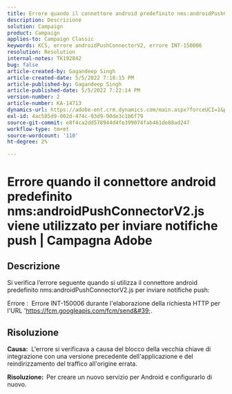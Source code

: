 ```yaml
---
title: Errore quando il connettore android predefinito nms:androidPushConnectorV2.js viene utilizzato per inviare notifiche push | Campagna Adobe
description: Descrizione
solution: Campaign
product: Campaign
applies-to: Campaign Classic
keywords: KCS, errore androidPushConnectorV2, errore INT-150006
resolution: Resolution
internal-notes: TK192842
bug: false
article-created-by: Gagandeep Singh
article-created-date: 5/5/2022 7:18:15 PM
article-published-by: Gagandeep Singh
article-published-date: 5/5/2022 7:22:14 PM
version-number: 2
article-number: KA-14713
dynamics-url: https://adobe-ent.crm.dynamics.com/main.aspx?forceUCI=1&pagetype=entityrecord&etn=knowledgearticle&id=6036cf1a-a8cc-ec11-a7b5-6045bd00dd66
exl-id: 4ac585d9-002d-474c-93d9-90de3c1b6f79
source-git-commit: e8f4ca2dd578944d4fe399074fab461de88ad247
workflow-type: tm+mt
source-wordcount: '110'
ht-degree: 2%

---
```


# Errore quando il connettore android predefinito nms:androidPushConnectorV2.js viene utilizzato per inviare notifiche push | Campagna Adobe

## Descrizione




Si verifica l’errore seguente quando si utilizza il connettore android predefinito nms:androidPushConnectorV2.js per inviare notifiche push:

Errore :  Errore INT-150006 durante l&#39;elaborazione della richiesta HTTP per l&#39;URL &#39;https://fcm.googleapis.com/fcm/send&#39;.


## Risoluzione


<b>Causa:</b>  L&#39;errore si verificava a causa del blocco della vecchia chiave di integrazione con una versione precedente dell&#39;applicazione e del reindirizzamento del traffico all&#39;origine errata.

<b>Risoluzione:  </b>Per creare un nuovo servizio per Android e configurarlo di nuovo.
